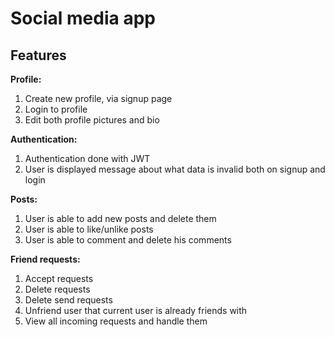 # Social media app

## Features

**Profile:**

1) Create new profile, via signup page
2) Login to profile
3) Edit both profile pictures and bio

**Authentication:**

1) Authentication done with JWT
2) User is displayed message about what data is invalid both on signup and login

**Posts:**

1) User is able to add new posts and delete them
2) User is able to like/unlike posts
3) User is able to comment and delete his comments

**Friend requests:**

1) Accept requests
2) Delete requests
3) Delete send requests
4) Unfriend user that current user is already friends with
5) View all incoming requests and handle them

